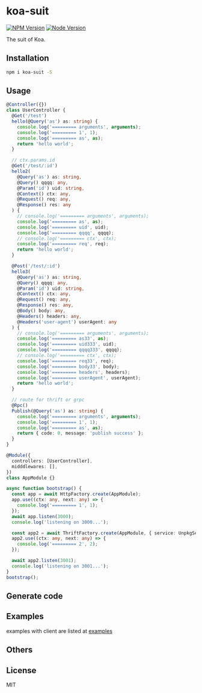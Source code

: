 # koa-suit

[![NPM Version][npm-image]][npm-url]
[![Node Version][node-image]][node-url]

The suit of Koa.

## Installation

```bash
npm i koa-suit -S
```

## Usage

```typescript
@Controller({})
class UserController {
  @Get('/test')
  hello(@Query('as') as: string) {
    console.log('========= arguments', arguments);
    console.log('========= 1', 1);
    console.log('========= as', as);
    return 'hello world';
  }

  // ctx.params.id
  @Get('/test/:id')
  hello2(
    @Query('as') as: string,
    @Query() qqqq: any,
    @Param('id') uid: string,
    @Context() ctx: any,
    @Request() req: any,
    @Response() res: any
  ) {
    // console.log('========= arguments', arguments);
    console.log('========= as', as);
    console.log('========= uid', uid);
    console.log('========= qqqq', qqqq);
    // console.log('========= ctx', ctx);
    console.log('========= req', req);
    return 'hello world';
  }

  @Post('/test/:id')
  hello3(
    @Query('as') as: string,
    @Query() qqqq: any,
    @Param('id') uid: string,
    @Context() ctx: any,
    @Request() req: any,
    @Response() res: any,
    @Body() body: any,
    @Headers() headers: any,
    @Headers('user-agent') userAgent: any
  ) {
    // console.log('========= arguments', arguments);
    console.log('========= as33', as);
    console.log('========= uid333', uid);
    console.log('========= qqqq333', qqqq);
    // console.log('========= ctx', ctx);
    console.log('========= req33', req);
    console.log('========= body33', body);
    console.log('========= headers', headers);
    console.log('========= userAgent', userAgent);
    return 'hello world';
  }

  // route for thrift or grpc
  @Rpc()
  Publish(@Query('as') as: string) {
    console.log('========= arguments', arguments);
    console.log('========= 1', 1);
    console.log('========= as', as);
    return { code: 0, message: 'publish success' };
  }
}

@Module({
  controllers: [UserController],
  midddlewares: [],
})
class AppModule {}

async function bootstrap() {
  const app = await HttpFactory.create(AppModule);
  app.use((ctx: any, next: any) => {
    console.log('========= 1', 1);
  });
  await app.listen(3000);
  console.log('listening on 3000...');

  const app2 = await ThriftFactory.create(AppModule, { service: UnpkgService });
  app2.use((ctx: any, next: any) => {
    console.log('========= 2', 2);
  });

  await app2.listen(3001);
  console.log('listening on 3001...');
}
bootstrap();
```

## Generate code



## Examples

examples with client are listed at [examples](https://github.com/cooperhsiung/koa-suit/tree/master/examples)

## Others

## License

MIT

[npm-image]: https://img.shields.io/npm/v/koa-suit.svg
[npm-url]: https://www.npmjs.com/package/koa-suit
[node-image]: https://img.shields.io/badge/node.js-%3E=8-brightgreen.svg
[node-url]: https://nodejs.org/download/
